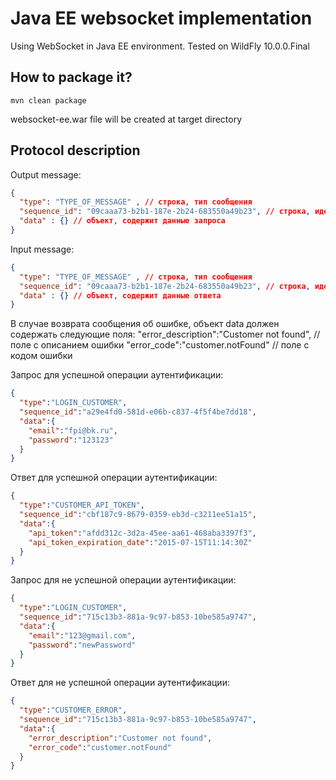 # Java EE websocket implementation

Using WebSocket in Java EE environment. Tested on WildFly 10.0.0.Final

## How to package it?

    mvn clean package

websocket-ee.war file will be created at target directory

## Protocol description

Output message:
```json
{ 
  "type": "TYPE_OF_MESSAGE" , // строка, тип сообщения
  "sequence_id": "09caaa73-b2b1-187e-2b24-683550a49b23", // строка, идентификатор связанности сообщений
  "data" : {} // объект, содержит данные запроса
}
```

Input message:
```json
{ 
  "type": "TYPE_OF_MESSAGE" , // строка, тип сообщения
  "sequence_id": "09caaa73-b2b1-187e-2b24-683550a49b23", // строка, идентификатор связанности сообщений
  "data" : {} // объект, содержит данные ответа
}
```

В случае возврата сообщения об ошибке, объект data должен содержать следующие поля:
"error_description":"Customer not found", // поле с описанием ошибки
"error_code":"customer.notFound" // поле с кодом ошибки

Запрос для успешной операции аутентификации:
```json
{
  "type":"LOGIN_CUSTOMER",
  "sequence_id":"a29e4fd0-581d-e06b-c837-4f5f4be7dd18",
  "data":{
    "email":"fpi@bk.ru",
    "password":"123123"
  }
}
```

Ответ для успешной операции аутентификации: 
```json
{
  "type":"CUSTOMER_API_TOKEN",
  "sequence_id":"cbf187c9-8679-0359-eb3d-c3211ee51a15",
  "data":{
    "api_token":"afdd312c-3d2a-45ee-aa61-468aba3397f3",
    "api_token_expiration_date":"2015-07-15T11:14:30Z"
  }
}
```

Запрос для не успешной операции аутентификации: 
```json
{
  "type":"LOGIN_CUSTOMER",
  "sequence_id":"715c13b3-881a-9c97-b853-10be585a9747",
  "data":{
    "email":"123@gmail.com",
    "password":"newPassword"
  }
}
```

Ответ для не успешной операции аутентификации: 
```json
{
  "type":"CUSTOMER_ERROR",
  "sequence_id":"715c13b3-881a-9c97-b853-10be585a9747",
  "data":{
    "error_description":"Customer not found",
    "error_code":"customer.notFound"
  }
}
```
